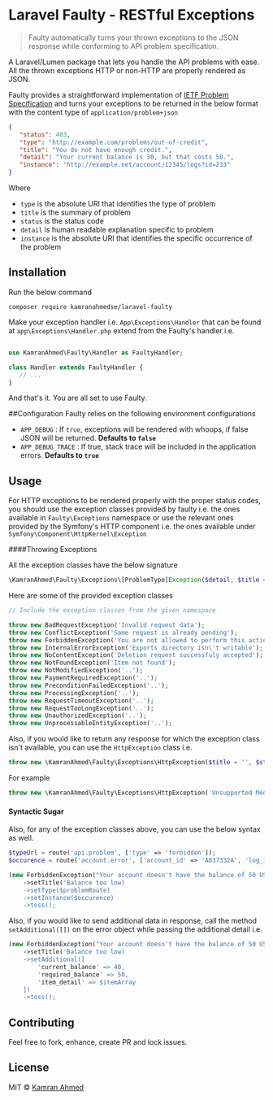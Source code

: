 # Laravel Faulty - RESTful Exceptions

> Faulty automatically turns your thrown exceptions to the JSON response while conforming to API problem specification.

A Laravel/Lumen package that lets you handle the API problems with ease. All the thrown exceptions HTTP or non-HTTP are properly rendered as JSON.

Faulty provides a straightforward implementation of [IETF Problem Specification](https://tools.ietf.org/html/draft-nottingham-http-problem-07) and turns your exceptions to be returned in the below format with the content type of `application/problem+json`
 
```json
{
   "status": 403,
   "type": "http://example.com/problems/out-of-credit",
   "title": "You do not have enough credit.",
   "detail": "Your current balance is 30, but that costs 50.",
   "instance": "http://example.net/account/12345/logs?id=233"
}
```
Where 
- `type` is the absolute URI that identifies the type of problem
- `title` is the summary of problem
- `status` is the status code
- `detail` is human readable explanation specific to problem
- `instance` is the absolute URI that identifies the specific occurrence of the problem

## Installation

Run the below command

```
composer require kamranahmedse/laravel-faulty
```

Make your exception handler i.e. `App\Exceptions\Handler` that can be found at `app\Exceptions\Handler.php` extend from the Faulty's handler i.e.
 
```php

use KamranAhmed\Faulty\Handler as FaultyHandler;

class Handler extends FaultyHandler {
   // ...
}
```
 
And that's it. You are all set to use Faulty.
 
##Configuration
Faulty relies on the following environment configurations

- `APP_DEBUG` : If `true`, exceptions will be rendered with whoops, if false JSON will be returned. **Defaults to `false`**
- `APP_DEBUG_TRACE` : If true, stack trace will be included in the application errors. **Defaults to `true`**
 
## Usage
 
For HTTP exceptions to be rendered properly with the proper status codes, you should use the exception classes provided by faulty i.e. the ones available in `Faulty\Exceptions` namespace or use the relevant ones provided by the Symfony's HTTP component i.e. the ones available under `Symfony\Component\HttpKernel\Exception`
 
####Throwing Exceptions

All the exception classes have the below signature

```php
\KamranAhmed\Faulty\Exceptions\[ProblemType]Exception($detail, $title = '', $instance = '', $type = '')
```

Here are some of the provided exception classes
 
```php
// Include the exception classes from the given namespace

throw new BadRequestException('Invalid request data');
throw new ConflictException('Same request is already pending');
throw new ForbiddenException('You are not allowed to perform this action');
throw new InternalErrorException('Exports directory isn\'t writable');
throw new NoContentException('Deletion request successfuly accepted');
throw new NotFoundException('Item not found');
throw new NotModifiedException('..');
throw new PaymentRequiredException('..');
throw new PreconditionFailedException('..');
throw new ProcessingException('..');
throw new RequestTimeoutException('..');
throw new RequestTooLongException('..');
throw new UnauthorizedException('..');
throw new UnprocessableEntityException('..');
```

Also, if you would like to return any response for which the exception class isn't available, you can use the `HttpException` class i.e.
 
```php
throw new \KamranAhmed\Faulty\Exceptions\HttpException($title = '', $status = 500, $detail = '', $instance = '', $type = '');
```
For example

```php
throw new \KamranAhmed\Faulty\Exceptions\HttpException('Unsupported Media Type', 415);
```

#### Syntactic Sugar
Also, for any of the exception classes above, you can use the below syntax as well.
 
```php
$typeUrl = route('api.problem', ['type' => 'forbidden']);
$occurence = route('account.error', ['account_id' => 'A837332A', 'log_id' => 34]);

(new ForbiddenException("Your account doesn't have the balance of 50 USD"))
    ->setTitle('Balance too low)
    ->setType($problemRoute)
    ->setInstance($occurence)
    ->toss();
```

Also, if you would like to send additional data in response, call the method `setAdditional([])` on the error object while passing the additional detail i.e.

```php
(new ForbiddenException("Your account doesn't have the balance of 50 USD"))
    ->setTitle('Balance too low)
    ->setAdditional([
        'current_balance' => 40,
        'required_balance' => 50,
        'item_detail' => $itemArray
    ])
    ->toss();
```

## Contributing
Feel free to fork, enhance, create PR and lock issues.

## License
MIT © [Kamran Ahmed](http://kamranahmed.info)
